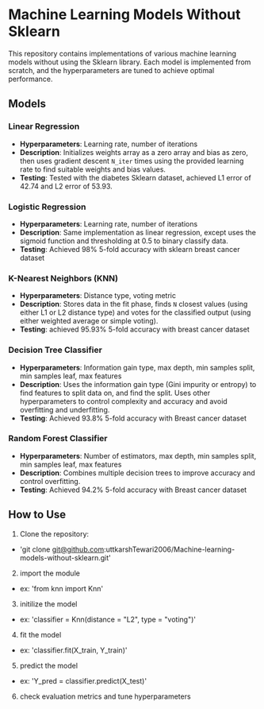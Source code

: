 # Machine Learning Models Without Sklearn

This repository contains implementations of various machine learning models without using the Sklearn library. Each model is implemented from scratch, and the hyperparameters are tuned to achieve optimal performance.

## Models

### Linear Regression
- **Hyperparameters**: Learning rate, number of iterations
- **Description**: Initializes weights array as a zero array and bias as zero, then uses gradient descent `N_iter` times using the provided learning rate to find suitable weights and bias values.
- **Testing**: Tested with the diabetes Sklearn dataset, achieved L1 error of 42.74 and L2 error of 53.93.

### Logistic Regression
- **Hyperparameters**: Learning rate, number of iterations
- **Description**: Same implementation as linear regression, except uses the sigmoid function and thresholding at 0.5 to binary classify data.
- **Testing**: Achieved 98% 5-fold accuracy with sklearn breast cancer dataset

### K-Nearest Neighbors (KNN)
- **Hyperparameters**: Distance type, voting metric
- **Description**: Stores data in the fit phase, finds `N` closest values (using either L1 or L2 distance type) and votes for the classified output (using either weighted average or simple voting).
- **Testing**: achieved 95.93% 5-fold accuracy with breast cancer dataset

### Decision Tree Classifier
- **Hyperparameters**: Information gain type, max depth, min samples split, min samples leaf, max features
- **Description**: Uses the information gain type (Gini impurity or entropy) to find features to split data on, and find the split. Uses other hyperparameters to control complexity and accuracy and avoid overfitting and underfitting.
- **Testing**: Achieved 93.8% 5-fold accuracy with Breast cancer dataset

### Random Forest Classifier
- **Hyperparameters**: Number of estimators, max depth, min samples split, min samples leaf, max features
- **Description**: Combines multiple decision trees to improve accuracy and control overfitting.
- **Testing**: Achieved 94.2% 5-fold accuracy with Breast cancer dataset

## How to Use
1. Clone the repository:
-    'git clone git@github.com:uttkarshTewari2006/Machine-learning-models-without-sklearn.git'
2. import the module
-    ex: 'from knn import Knn'
3. initilize the model
-    ex: 'classifier = Knn(distance = "L2", type = "voting")'
4. fit the model
-    ex: 'classifier.fit(X_train, Y_train)'
5. predict the model
-    ex: 'Y_pred = classifier.predict(X_test)'
6. check evaluation metrics and tune hyperparameters

